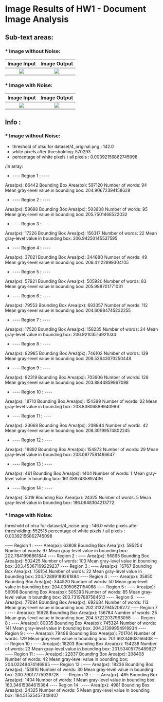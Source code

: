# Image Results of HW1 - Document Image Analysis

## Sub-text areas:

### * Image without Noise:

Image Input                |  Image Output
:-------------------------:|:-------------------------:
![](https://github.com/charbitz/Computer_Vision_Projects/blob/master/homework_1/dataset/4_original.png)   |  ![](https://github.com/charbitz/Computer_Vision_Projects/blob/master/homework_1/results/4_original_res.png)

### * Image with Noise:

Image Input                |  Image Output
:-------------------------:|:-------------------------:
![](https://github.com/charbitz/Computer_Vision_Projects/blob/master/homework_1/dataset/4_noise.png)   |  ![](https://github.com/charbitz/Computer_Vision_Projects/blob/master/homework_1/results/4_noise_res.png)

## Info :

### * Image without Noise:

* threshold of otsu for  dataset/4_original.png  : 142.0
* white pixels after thresholding:  570293
* percentage of white pixels / all pixels : 0.00392156862745098

/in array: 


* ---- Region 1 : ----

Area(px): 66442
Bounding Box Area(px): 597120
Number of words: 94
Mean gray-level value in bounding box: 204.90672394158628
* ---- Region 2 : ----

Area(px): 58698
Bounding Box Area(px): 503908
Number of words: 95
Mean gray-level value in bounding box: 205.7501468522032
* ---- Region 3 : ----

Area(px): 17226
Bounding Box Area(px): 156317
Number of words: 22
Mean gray-level value in bounding box: 206.94250145537595
* ---- Region 4 : ----

Area(px): 37021
Bounding Box Area(px): 344880
Number of words: 49
Mean gray-level value in bounding box: 206.41122999304105
* ---- Region 5 : ----

Area(px): 57921
Bounding Box Area(px): 505920
Number of words: 83
Mean gray-level value in bounding box: 205.988701771031
* ---- Region 6 : ----

Area(px): 79553
Bounding Box Area(px): 693357
Number of words: 112
Mean gray-level value in bounding box: 204.60984745232255
* ---- Region 7 : ----

Area(px): 17520
Bounding Box Area(px): 158235
Number of words: 24
Mean gray-level value in bounding box: 206.92103516921034
* ---- Region 8 : ----

Area(px): 82985
Bounding Box Area(px): 746102
Number of words: 139
Mean gray-level value in bounding box: 206.52643070250448
* ---- Region 9 : ----

Area(px): 82319
Bounding Box Area(px): 703906
Number of words: 126
Mean gray-level value in bounding box: 203.8844859967098
* ---- Region 10 : ----

Area(px): 18710
Bounding Box Area(px): 154399
Number of words: 22
Mean gray-level value in bounding box: 203.83806889940996
* ---- Region 11 : ----

Area(px): 23668
Bounding Box Area(px): 208844
Number of words: 42
Mean gray-level value in bounding box: 206.30199574802245
* ---- Region 12 : ----

Area(px): 18892
Bounding Box Area(px): 154872
Number of words: 29
Mean gray-level value in bounding box: 203.0977581486647
* ---- Region 13 : ----

Area(px): 461
Bounding Box Area(px): 1404
Number of words: 1
Mean gray-level value in bounding box: 161.0897435897436
* ---- Region 14 : ----

Area(px): 5019
Bounding Box Area(px): 24325
Number of words: 5
Mean gray-level value in bounding box: 186.0648304213772


### * Image with Noise:

threshold of otsu for  dataset/4_noise.png  : 146.0
white pixels after thresholding:  552515
percentage of white pixels / all pixels : 0.00392156862745098

---- Region 1 : ----
Area(px): 63808
Bounding Box Area(px): 595254
Number of words: 97
Mean gray-level value in bounding box: 202.7841996861844
---- Region 2 : ----
Area(px): 56865
Bounding Box Area(px): 502425
Number of words: 103
Mean gray-level value in bounding box: 203.45367169229237
---- Region 3 : ----
Area(px): 16767
Bounding Box Area(px): 156154
Number of words: 22
Mean gray-level value in bounding box: 204.72899189261884
---- Region 4 : ----
Area(px): 35850
Bounding Box Area(px): 344520
Number of words: 50
Mean gray-level value in bounding box: 204.03050621154068
---- Region 5 : ----
Area(px): 56098
Bounding Box Area(px): 505393
Number of words: 85
Mean gray-level value in bounding box: 203.73197887584513
---- Region 6 : ----
Area(px): 77094
Bounding Box Area(px): 692634
Number of words: 113
Mean gray-level value in bounding box: 202.31327945206272
---- Region 7 : ----
Area(px): 16928
Bounding Box Area(px): 156784
Number of words: 25
Mean gray-level value in bounding box: 204.57222037963058
---- Region 8 : ----
Area(px): 80035
Bounding Box Area(px): 745324
Number of words: 141
Mean gray-level value in bounding box: 204.21399954918934
---- Region 9 : ----
Area(px): 79486
Bounding Box Area(px): 701704
Number of words: 129
Mean gray-level value in bounding box: 201.66234908166408
---- Region 10 : ----
Area(px): 18203
Bounding Box Area(px): 154238
Number of words: 23
Mean gray-level value in bounding box: 201.53405775489827
---- Region 11 : ----
Area(px): 22837
Bounding Box Area(px): 208408
Number of words: 42
Mean gray-level value in bounding box: 204.02248474146865
---- Region 12 : ----
Area(px): 18236
Bounding Box Area(px): 153916
Number of words: 30
Mean gray-level value in bounding box: 200.79017775929728
---- Region 13 : ----
Area(px): 465
Bounding Box Area(px): 1404
Number of words: 1
Mean gray-level value in bounding box: 160.34615384615384
---- Region 14 : ----
Area(px): 4981
Bounding Box Area(px): 24325
Number of words: 5
Mean gray-level value in bounding box: 184.51535457348407